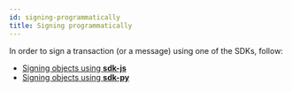```yaml
---
id: signing-programmatically
title: Signing programmatically
---
```


In order to sign a transaction (or a message) using one of the SDKs, follow:

- [Signing objects using **sdk-js**](/sdk-and-tools/sdk-js/sdk-js-cookbook-v14#signing-objects)
- [Signing objects using **sdk-py**](/sdk-and-tools/sdk-py/sdk-py-cookbook#signing-objects)
